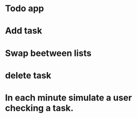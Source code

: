 <!-- 
# Nome: Mathias Fernandes 
# n° 10734352
# email: mathfern4@gmail.com
# email usp: mathfernandes@usp.br
# atividade sobre vue 
-->

# Todo app

# Add task
# Swap beetween lists
# delete task
# In each minute simulate a user checking a task.
